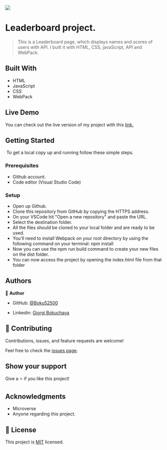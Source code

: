 ![](https://img.shields.io/badge/Microverse-blueviolet)

# Leaderboard project.

> This is a Leaderboard page, which displays names and scores of users with API. I built it with HTML, CSS, javaScript, API and WebPack.

## Built With 

- HTML
- JavaScript
- CSS
- WebPack

## Live Demo

You can check out the live version of my project with this [link.](https://boku52500.github.io/Leaderboard/dist/index.html)

## Getting Started

​
To get a local copy up and running follow these simple steps.
​

### Prerequisites

- Github account.
- Code editor (Visual Studio Code)
  

### Setup

- Open up Github.
- Clone this repository from GitHub by copying the HTTPS address.
- On your VSCode hit "Open a new repository" and paste the URL.
- Select the destination folder.
- All the files should be cloned to your local folder and are ready to be used.
- You'll need to install Webpack on your root directory by using the following command on your terminal: npm install
- Now you can use the npm run build command to create your new files on the dist folder.
- You can now access the project by opening the index.html file from that folder

## Authors

👤 **Author**

- GitHub: [@Boku52500](https://github.com/Boku52500)

- Linkedin: [Giorgi Bokuchava](https://www.linkedin.com/in/giorgi-bokuchava-430252240/)


## 🤝 Contributing

Contributions, issues, and feature requests are welcome!

Feel free to check the [issues page](../../issues/).

## Show your support

Give a ⭐️ if you like this project!

## Acknowledgments

- Microverse
- Anyone regarding this project.

## 📝 License

This project is [MIT](./LICENSE) licensed.
